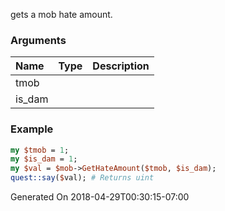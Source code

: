 gets a mob hate amount.
### Arguments
**Name**|**Type**|**Description**
:---|:---|:---
tmob||
is_dam||

### Example

```perl
my $tmob = 1;
my $is_dam = 1;
my $val = $mob->GetHateAmount($tmob, $is_dam);
quest::say($val); # Returns uint
```


Generated On 2018-04-29T00:30:15-07:00
